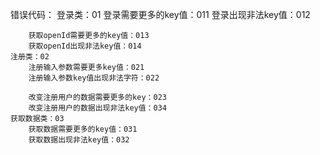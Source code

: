 错误代码：
	登录类：01
		登录需要更多的key值：011
		登录出现非法key值：012

		获取openId需要更多的key值：013
		获取openId出现非法key值：014
	注册类：02
		注册输入参数需要更多key值：021
		注册输入参数key值出现非法字符：022
		
		改变注册用户的数据需要更多的key：023
		改变注册用户的数据出现非法key值：034
	获取数据类：03
		获取数据需要更多的key值：031
		获取数据出现非法key值：032